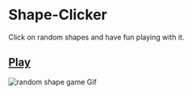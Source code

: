 # Shape-Clicker
Click on random shapes and have fun playing with it.

## [Play](https://sehgxl.github.io/Shape-Clicker/)

![random shape game Gif](https://user-images.githubusercontent.com/83122406/178222193-94a50688-79a6-4004-a8aa-91c8a4a9f867.gif)





